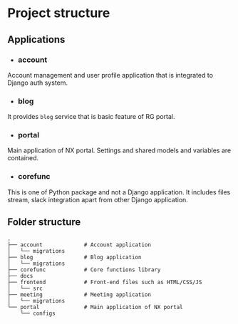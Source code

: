 # Project structure

## Applications

- ### account

Account management and user profile application that is integrated to Django auth system.

- ### blog

It provides `blog` service that is basic feature of RG portal. 

- ### portal

Main application of NX portal. Settings and shared models and variables are contained. 

- ### corefunc

This is one of Python package and not a Django application. It includes files stream, slack integration apart from other Django application.


## Folder structure

```
.
├── account             # Account application
│   └── migrations
├── blog                # Blog application
│   └── migrations
├── corefunc            # Core functions library
├── docs
├── frontend            # Front-end files such as HTML/CSS/JS
│   └── src
├── meeting             # Meeting application
│   └── migrations
└── portal              # Main application of NX portal
    └── configs

```
